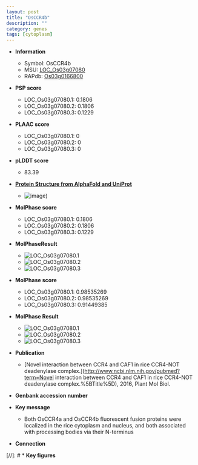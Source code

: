 ```yaml
---
layout: post
title: "OsCCR4b"
description: ""
category: genes
tags: [cytoplasm]
---
```


* **Information**  
    + Symbol: OsCCR4b  
    + MSU: [LOC_Os03g07080](http://rice.plantbiology.msu.edu/cgi-bin/ORF_infopage.cgi?orf=LOC_Os03g07080)  
    + RAPdb: [Os03g0166800](http://rapdb.dna.affrc.go.jp/viewer/gbrowse_details/irgsp1?name=Os03g0166800)  

* **PSP score**  
    + LOC_Os03g07080.1: 0.1806 
    + LOC_Os03g07080.2: 0.1806 
    + LOC_Os03g07080.3: 0.1229 

* **PLAAC score**  
    + LOC_Os03g07080.1: 0 
    + LOC_Os03g07080.2: 0 
    + LOC_Os03g07080.3: 0 

* **pLDDT score**
    + 83.39

* **[Protein Structure from AlphaFold and UniProt](https://www.uniprot.org/uniprotkb/Q10R99/entry#structure)**
    + ![image](https://ricepsp.github.io/images/Q1/AF-Q10R99-F1.png))

* **MolPhase score**
    + LOC_Os03g07080.1: 0.1806
    + LOC_Os03g07080.2: 0.1806
    + LOC_Os03g07080.3: 0.1229

* **MolPhaseResult**
    + ![LOC_Os03g07080.1](https://ricepsp.github.io/pictures/LOC_Os03g/LOC_Os03g07080.1.png)
    + ![LOC_Os03g07080.2](https://ricepsp.github.io/pictures/LOC_Os03g/LOC_Os03g07080.2.png)
    + ![LOC_Os03g07080.3](https://ricepsp.github.io/pictures/LOC_Os03g/LOC_Os03g07080.3.png)

* **MolPhase score**
    + LOC_Os03g07080.1: 0.98535269
    + LOC_Os03g07080.2: 0.98535269
    + LOC_Os03g07080.3: 0.91449385

* **MolPhase Result**
    + ![LOC_Os03g07080.1](https://304243504.github.io/Pictures/LOC_Os03g/LOC_Os03g07080.1.png)
    + ![LOC_Os03g07080.2](https://304243504.github.io/Pictures/LOC_Os03g/LOC_Os03g07080.2.png)
    + ![LOC_Os03g07080.3](https://304243504.github.io/Pictures/LOC_Os03g/LOC_Os03g07080.3.png)

* **Publication**  
    + [Novel interaction between CCR4 and CAF1 in rice CCR4-NOT deadenylase complex.](http://www.ncbi.nlm.nih.gov/pubmed?term=Novel interaction between CCR4 and CAF1 in rice CCR4-NOT deadenylase complex.%5BTitle%5D), 2016, Plant Mol Biol.

* **Genbank accession number**  

* **Key message**  
    + Both OsCCR4a and OsCCR4b fluorescent fusion proteins were localized in the rice cytoplasm and nucleus, and both associated with processing bodies via their N-terminus

* **Connection**  

[//]: # * **Key figures**  



